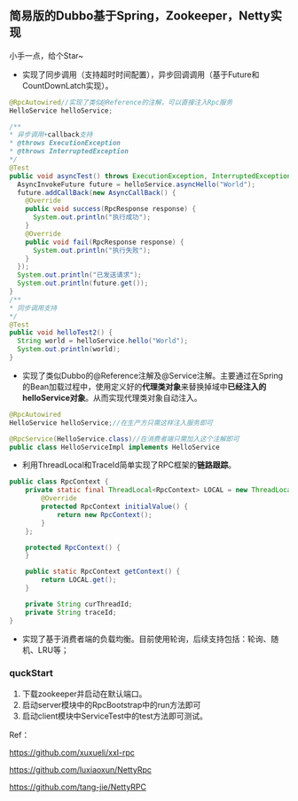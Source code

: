 ## 简易版的Dubbo基于Spring，Zookeeper，Netty实现
小手一点，给个Star~
- 实现了同步调用（支持超时时间配置），异步回调调用（基于Future和CountDownLatch实现）。

```JAVA
@RpcAutowired//实现了类似@Reference的注解，可以直接注入Rpc服务
HelloService helloService;

/**
* 异步调用+callback支持
* @throws ExecutionException
* @throws InterruptedException
*/
@Test
public void asyncTest() throws ExecutionException, InterruptedException {
  AsyncInvokeFuture future = helloService.asyncHello("World");
  future.addCallBack(new AsyncCallBack() {
    @Override
    public void success(RpcResponse response) {
      System.out.println("执行成功");
    }
    @Override
    public void fail(RpcResponse response) {
      System.out.println("执行失败");
    }
  });
  System.out.println("已发送请求");
  System.out.println(future.get());
}
/**
* 同步调用支持
*/
@Test
public void helloTest2() {
  String world = helloService.hello("World");
  System.out.println(world);
}
```

- 实现了类似Dubbo的@Reference注解及@Service注解。主要通过在Spring的Bean加载过程中，使用定义好的**代理类对象**来替换掉域中**已经注入的helloService对象**。从而实现代理类对象自动注入。

```JAVA
@RpcAutowired
HelloService helloService;//在生产方只需这样注入服务即可

@RpcService(HelloService.class)//在消费者端只需加入这个注解即可
public class HelloServiceImpl implements HelloService
```

- 利用ThreadLocal和TraceId简单实现了RPC框架的**链路跟踪**。

```JAVA
public class RpcContext {
    private static final ThreadLocal<RpcContext> LOCAL = new ThreadLocal<RpcContext>() {
        @Override
        protected RpcContext initialValue() {
            return new RpcContext();
        }
    };

    protected RpcContext() {
    }

    public static RpcContext getContext() {
        return LOCAL.get();
    }

    private String curThreadId;
    private String traceId;
}
```



- 实现了基于消费者端的负载均衡。目前使用轮询，后续支持包括：轮询、随机、LRU等；

### quckStart

1. 下载zookeeper并启动在默认端口。
2. 启动server模块中的RpcBootstrap中的run方法即可
3. 启动client模块中ServiceTest中的test方法即可测试。

Ref：

https://github.com/xuxueli/xxl-rpc

https://github.com/luxiaoxun/NettyRpc

https://github.com/tang-jie/NettyRPC

